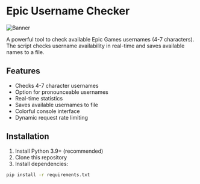 # Epic Username Checker

![Banner](https://imgur.com/hDsNVCL)

A powerful tool to check available Epic Games usernames (4-7 characters). The script checks username availability in real-time and saves available names to a file.

## Features
- Checks 4-7 character usernames
- Option for pronounceable usernames
- Real-time statistics
- Saves available usernames to file
- Colorful console interface
- Dynamic request rate limiting

## Installation

1. Install Python 3.9+ (recommended)
2. Clone this repository
3. Install dependencies:
```bash
pip install -r requirements.txt